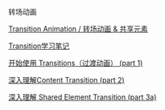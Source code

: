 转场动画

[Transition Animation / 转场动画 & 共享元素](https://github.com/OCNYang/Android-Animation-Set/tree/master/transition-animation)

[Transition学习笔记](http://rkhcy.github.io/2017/09/21/TransitionNote/)

[开始使用 Transitions（过渡动画） (part 1)](https://github.com/hehonghui/android-tech-frontier/tree/master/others/%E6%B7%B1%E5%85%A5%E6%B5%85%E5%87%BAAndroid%20%E6%96%B0%E7%89%B9%E6%80%A7-Transition-Part-1)

[深入理解Content Transition (part 2)](https://github.com/hehonghui/android-tech-frontier/blob/master/others/%E6%B7%B1%E5%85%A5%E6%B5%85%E5%87%BAAndroid%20%E6%96%B0%E7%89%B9%E6%80%A7-Transition-Part-2/readme.md)

[深入理解 Shared Element Transition (part 3a)](https://github.com/hehonghui/android-tech-frontier/tree/master/issue-7/%E6%B7%B1%E5%85%A5%E6%B5%85%E5%87%BAAndroid%E6%96%B0%E7%89%B9%E6%80%A7-Transition-Part-3a)

[]()
